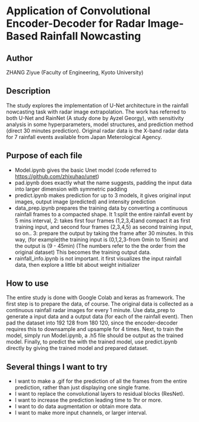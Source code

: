 # Application of Convolutional Encoder-Decoder for Radar Image-Based Rainfall Nowcasting

## Author
ZHANG Ziyue (Faculty of Engineering, Kyoto University)

## Description
The study explores the implementation of U-Net architecture in the rainfall nowcasting task with radar image extrapolation. The work has referred to both U-Net and RainNet (A study done by Ayzel Georgy), with sensitivity analysis in some hyperparameters, model structures, and prediction method (direct 30 minutes prediction). Original radar data is the X-band radar data for 7 rainfall events available from Japan Meterological Agency.

## Purpose of each file
* Model.ipynb gives the basic Unet model (code referred to https://github.com/zhixuhao/unet)
* pad.ipynb does exactly what the name suggests, padding the input data into larger dimension with symmetric padding
* predict.ipynb makes prediction for up to 3 models, it gives original input images, output image (predicted) and intensity prediction
* data_prep.ipynb prepares the training data by converting a continuous rainfall frames to a compacted shape. It 1:split the entire rainfall event by 5 mins interval, 2: takes first four frames (1,2,3,4)and compact it as first training input, and second four frames (2,3,4,5) as second training input, so on.. 3: prepare the output by taking the frame after 30 minutes. In this way, (for example)the training input is (0,1,2,3-from 0min to 15min) and the output is (9 - 45min) (The numbers refer to the the order from the original dataset) This becomes the training output data. 
* rainfall_info.ipynb is not important. it first visualizes the input rainfall data, then explore a little bit about weight initializer

## How to use
The entire study is done with Google Colab and keras as framework. The first step is to prepare the data, of course. The original data is collected as a continuous rainfall radar images for every 1 minute. Use data_prep to generate a input data and a output data (for each of the rainfall event). Then pad the dataset into 192 128 from 180 120, since the encoder-decoder requires this to downsample and upsample for 4 times. Next, to train the model, simply run Model.ipynb, a .h5 file should be output as the trained model. Finally, to predict the with the trained model, use predict.ipynb directly by giving the trained model and prepared dataset. 

## Several things I want to try
* I want to make a .gif for the prediction of all the frames from the entire prediction, rather than just displaying one single frame.
* I want to replace the convolutional layers to residual blocks (ResNet).
* I want to increase the prediction leading time to 1hr or more.
* I want to do data augmentation or obtain more data. 
* I want to make more input channels, or larger interval.
